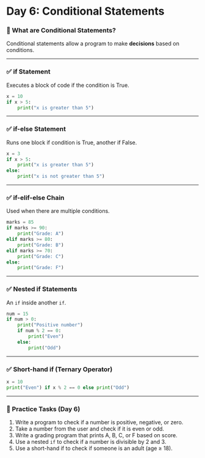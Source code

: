 # Day 6: Conditional Statements

### 🔀 What are Conditional Statements?

Conditional statements allow a program to make **decisions** based on conditions.

---

### ✅ if Statement

Executes a block of code if the condition is True.

```python
x = 10
if x > 5:
    print("x is greater than 5")
```

---

### ✅ if-else Statement

Runs one block if condition is True, another if False.

```python
x = 3
if x > 5:
    print("x is greater than 5")
else:
    print("x is not greater than 5")
```

---

### ✅ if-elif-else Chain

Used when there are multiple conditions.

```python
marks = 85
if marks >= 90:
    print("Grade: A")
elif marks >= 80:
    print("Grade: B")
elif marks >= 70:
    print("Grade: C")
else:
    print("Grade: F")
```

---

### ✅ Nested if Statements

An `if` inside another `if`.

```python
num = 15
if num > 0:
    print("Positive number")
    if num % 2 == 0:
        print("Even")
    else:
        print("Odd")
```

---

### ✅ Short-hand if (Ternary Operator)

```python
x = 10
print("Even") if x % 2 == 0 else print("Odd")
```

---

### 📝 Practice Tasks (Day 6)

1. Write a program to check if a number is positive, negative, or zero.
2. Take a number from the user and check if it is even or odd.
3. Write a grading program that prints A, B, C, or F based on score.
4. Use a nested `if` to check if a number is divisible by 2 and 3.
5. Use a short-hand if to check if someone is an adult (age ≥ 18).
